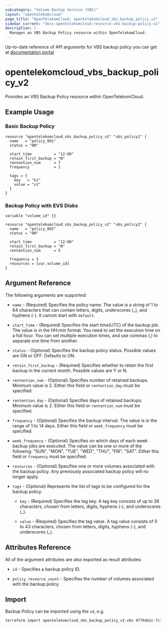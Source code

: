```yaml
---
subcategory: "Volume Backup Service (VBS)"
layout: "opentelekomcloud"
page_title: "OpenTelekomCloud: opentelekomcloud_vbs_backup_policy_v2"
sidebar_current: "docs-opentelekomcloud-resource-vbs-backup-policy-v2"
description: |-
  Manages an VBS Backup Policy resource within OpenTelekomCloud.
---
```


Up-to-date reference of API arguments for VBS backup policy you can get at
[documentation portal](https://docs.otc.t-systems.com/volume-backup-service/api-ref/api_description/backup_policies)

# opentelekomcloud_vbs_backup_policy_v2

Provides an VBS Backup Policy resource within OpenTelekomCloud.

## Example Usage

### Basic Backup Policy

```hcl
resource "opentelekomcloud_vbs_backup_policy_v2" "vbs_policy1" {
  name   = "policy_001"
  status = "ON"

  start_time          = "12:00"
  retain_first_backup = "N"
  rentention_num      = 7
  frequency           = 1

  tags = {
    key   = "k1"
    value = "v1"
  }
}
```

### Backup Policy with EVS Disks

```hcl
variable "volume_id" {}

resource "opentelekomcloud_vbs_backup_policy_v2" "vbs_policy2" {
  name   = "policy_002"
  status = "ON"

  start_time          = "12:00"
  retain_first_backup = "N"
  rentention_num      = 5

  frequency = 3
  resources = [var.volume_id]
}
```

## Argument Reference

The following arguments are supported:

* `name` - (Required) Specifies the policy name. The value is a string of 1 to 64 characters that
  can contain letters, digits, underscores (_), and hyphens (-). It cannot start with `default`.

* `start_time` - (Required) Specifies the start time(UTC) of the backup job. The value is in the
  HH:mm format. You need to set the execution time on a full hour. You can set multiple execution
  times, and use commas (,) to separate one time from another.

* `status` - (Optional) Specifies the backup policy status. Possible values are ON or OFF. Defaults to ON.

* `retain_first_backup` - (Required) Specifies whether to retain the first backup in the current month.
  Possible values are Y or N.

* `rentention_num` - (Optional) Specifies number of retained backups. Minimum value is 2.
  Either this field or `rentention_day` must be specified.

* `rentention_day` - (Optional) Specifies days of retained backups. Minimum value is 2.
  Either this field or `rentention_num` must be specified.

* `frequency` - (Optional) Specifies the backup interval. The value is in the range of 1 to 14 days.
  Either this field or `week_frequency` must be specified.

* `week_frequency` - (Optional) Specifies on which days of each week backup jobs are executed.
  The value can be one or more of the following: "SUN", "MON", "TUE", "WED", "THU", "FRI", "SAT".
  Either this field or `frequency` must be specified.

* `resources` - (Optional) Specifies one or more volumes associated with the backup policy.
  Any previously associated backup policy will no longer apply.

* `tags` - (Optional) Represents the list of tags to be configured for the backup policy.

  * `key` - (Required) Specifies the tag key. A tag key consists of up to 36 characters, chosen from letters, digits, hyphens (-), and underscores (_).

  * `value` - (Required) Specifies the tag value. A tag value consists of 0 to 43 characters, chosen from letters, digits, hyphens (-), and underscores (_).


## Attributes Reference

All of the argument attributes are also exported as result attributes:

* `id` - Specifies a backup policy ID.

* `policy_resource_count` - Specifies the number of volumes associated with the backup policy.

## Import

Backup Policy can be imported using the `id`, e.g.

```sh
terraform import opentelekomcloud_vbs_backup_policy_v2.vbs 4779ab1c-7c1a-44b1-a02e-93dfc361b32d
```
